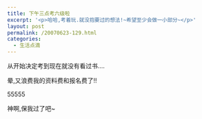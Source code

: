 ```yaml
---
title: 下午三点考六级啦
excerpt: '<p>哈哈,考着玩.就没抱要过的想法!~希望至少会做一小部分~</p>'
layout: post
permalink: /20070623-129.html
categories:
  - 生活点滴
---
```

从开始决定考到现在就没有看过书&#8230;.

晕,又浪费我的资料费和报名费了!!

55555

神啊,保我过了吧~
